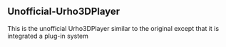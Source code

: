 ## Unofficial-Urho3DPlayer
This is the unofficial Urho3DPlayer similar to the original except that it is integrated a plug-in system
